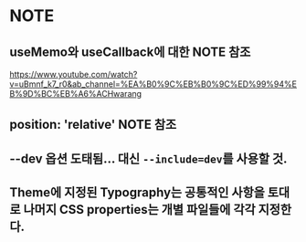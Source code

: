 # NOTE

## useMemo와 useCallback에 대한 NOTE 참조
https://www.youtube.com/watch?v=uBmnf_k7_r0&ab_channel=%EA%B0%9C%EB%B0%9C%ED%99%94%EB%9D%BC%EB%A6%ACHwarang

## position: 'relative' NOTE 참조

## --dev 옵션 도태됨... 대신 `--include=dev`를 사용할 것.

## <!-- NOTE  --> Theme에 지정된 Typography는 공통적인 사항을 토대로 나머지 CSS properties는 개별 파일들에 각각 지정한다. 
